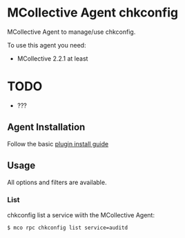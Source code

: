 # MCollective Agent chkconfig

MCollective Agent to manage/use chkconfig.

To use this agent you need:

  * MCollective 2.2.1 at least

# TODO

  * ???

## Agent Installation

Follow the basic [plugin install guide](http://projects.puppetlabs.com/projects/mcollective-plugins/wiki/InstalingPlugins)

## Usage

All options and filters are available.

### List

chkconfig list a service wiith the MCollective Agent:

    $ mco rpc chkconfig list service=auditd

